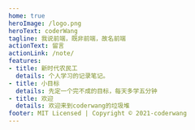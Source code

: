 ```yaml
---
home: true
heroImage: /logo.png
heroText: coderWang
tagline: 我说前端，既非前端，故名前端
actionText: 留言
actionLink: /note/
features:
- title: 新时代农民工
  details: 个人学习的记录笔记。
- title: 小目标
  details: 先定一个完不成的目标，每天多学五分钟
- title: 欢迎
  details: 欢迎来到coderwang的垃圾堆
footer: MIT Licensed | Copyright © 2021-coderwang
---
```

 
 <!-- pwa 生效，注意需要本地安装vuepress ，全局安装会导致无法生成service-work.js文件 -->